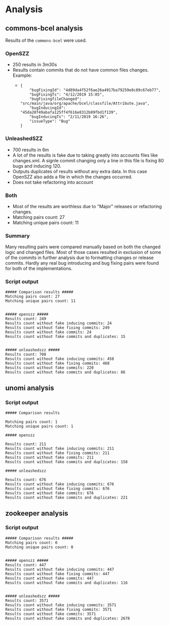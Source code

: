 # Analysis

## commons-bcel analysis

Results of the `commons-bcel` were used.

### OpenSZZ

- 250 results in 3m30s
- Results contain commits that do not have common files changes. Example:
  - ```
    {
        "bugFixingId": "4d89da4f52f6ae26a4917ba79259e8c89c67eb77",
        "bugFixingTs": "4/12/2019 15:05",
        "bugFixingfileChanged": "src/main/java/org/apache/bcel/classfile/Attribute.java",
        "bugInducingId": "45da20f49abafa125ff4f616e8312b89fbd1f139",
        "bugInducingTs": "2/11/2019 16:26",
        "issueType": "Bug"
    }
    ```

### UnleashedSZZ

- 700 results in 6m
- A lot of the results is fake due to taking greatly into accounts files like changes.xml.
  A signle commit changing only a line in this file is fixing 80 bugs and inducing 120.
- Outputs duplicates of results without any extra data. In this case OpenSZZ also adds a file in which the changes occurred.
- Does not take refactoring into account

### Both

- Most of the results are worthless due to "Major" releases or refactoring changes.
- Matching pairs count: 27
- Matching unique pairs count: 11

### Summary

Many resulting pairs were compared manually based on both the changed logic and changed files.
Most of those cases resulted in exclusion of some of the commits in further analysis due to formatting changes or release commits.
Hardly any real bug introducing and bug fixing pairs were found for both of the implementations.

### Script output

```
##### Comparison results #####
Matching pairs count: 27
Matching unique pairs count: 11


##### openszz #####
Results count: 249
Results count without fake inducing commits: 24
Results count without fake fixing commits: 249
Results count without fake commits: 24
Results count without fake commits and duplicates: 15


##### unleashedszz #####
Results count: 708
Results count without fake inducing commits: 458
Results count without fake fixing commits: 468
Results count without fake commits: 220
Results count without fake commits and duplicates: 86
```

## unomi analysis

### Script output

```
##### Comparison results

Matching pairs count: 1
Matching unique pairs count: 1

##### openszz

Results count: 211
Results count without fake inducing commits: 211
Results count without fake fixing commits: 211
Results count without fake commits: 211
Results count without fake commits and duplicates: 158

##### unleashedszz

Results count: 676
Results count without fake inducing commits: 676
Results count without fake fixing commits: 676
Results count without fake commits: 676
Results count without fake commits and duplicates: 221
```

## zookeeper analysis

### Script output

```
##### Comparison results #####
Matching pairs count: 0
Matching unique pairs count: 0


##### openszz #####
Results count: 447
Results count without fake inducing commits: 447
Results count without fake fixing commits: 447
Results count without fake commits: 447
Results count without fake commits and duplicates: 116


##### unleashedszz #####
Results count: 3571
Results count without fake inducing commits: 3571
Results count without fake fixing commits: 3571
Results count without fake commits: 3571
Results count without fake commits and duplicates: 2678
```